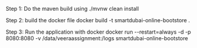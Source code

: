 Step 1: Do the maven build using 
	./mvnw clean install
	
Step 2: build the docker file
	docker build -t smartdubai-online-bootstore .

Step 3: Run the application with docker
	docker run --restart=always -d -p 8080:8080 -v /data/veeraassignment:/logs smartdubai-online-bootstore